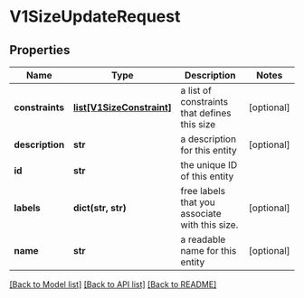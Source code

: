 # V1SizeUpdateRequest

## Properties
Name | Type | Description | Notes
------------ | ------------- | ------------- | -------------
**constraints** | [**list[V1SizeConstraint]**](V1SizeConstraint.md) | a list of constraints that defines this size | [optional] 
**description** | **str** | a description for this entity | [optional] 
**id** | **str** | the unique ID of this entity | 
**labels** | **dict(str, str)** | free labels that you associate with this size. | [optional] 
**name** | **str** | a readable name for this entity | [optional] 

[[Back to Model list]](../README.md#documentation-for-models) [[Back to API list]](../README.md#documentation-for-api-endpoints) [[Back to README]](../README.md)


